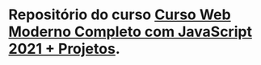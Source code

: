 # Repositório do curso [Curso Web Moderno Completo com JavaScript 2021 + Projetos](https://www.udemy.com/share/1013eSBUQZdlhVQHQ=/).
